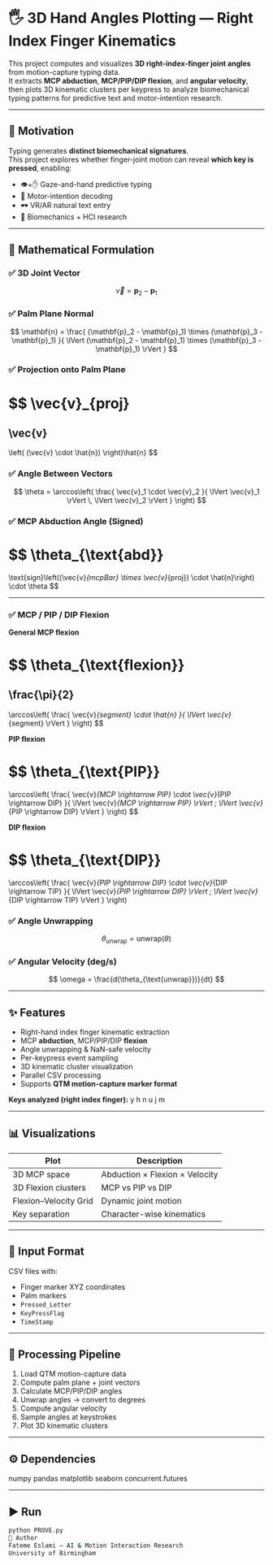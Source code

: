 # 🖐️ 3D Hand Angles Plotting — Right Index Finger Kinematics

This project computes and visualizes **3D right-index-finger joint angles** from motion-capture typing data.  
It extracts **MCP abduction**, **MCP/PIP/DIP flexion**, and **angular velocity**, then plots 3D kinematic clusters per keypress to analyze biomechanical typing patterns for predictive text and motor-intention research.

---

## 🧠 Motivation

Typing generates **distinct biomechanical signatures**.  
This project explores whether finger-joint motion can reveal **which key is pressed**, enabling:

- 👁️+✋ Gaze-and-hand predictive typing  
- 🧠 Motor-intention decoding  
- 🕶️ VR/AR natural text entry  
- 🧵 Biomechanics + HCI research  

---

## 📐 Mathematical Formulation

### ✅ 3D Joint Vector

$$
\vec{v} = \mathbf{p}_2 - \mathbf{p}_1
$$

### ✅ Palm Plane Normal

$$
\mathbf{n} =
\frac{
(\mathbf{p}_2 - \mathbf{p}_1) \times (\mathbf{p}_3 - \mathbf{p}_1)
}{
\lVert (\mathbf{p}_2 - \mathbf{p}_1) \times (\mathbf{p}_3 - \mathbf{p}_1) \rVert
}
$$

### ✅ Projection onto Palm Plane

$$
\vec{v}_{proj}
=
\vec{v}
-
\left( (\vec{v} \cdot \hat{n}) \right)\hat{n}
$$

### ✅ Angle Between Vectors

$$
\theta =
\arccos\left(
\frac{
\vec{v}_1 \cdot \vec{v}_2
}{
\lVert \vec{v}_1 \rVert \, \lVert \vec{v}_2 \rVert
}
\right)
$$

### ✅ MCP Abduction Angle (Signed)

$$
\theta_{\text{abd}}
=
\text{sign}\left((\vec{v}_{mcpBar} \times \vec{v}_{proj}) \cdot \hat{n}\right)
\cdot \theta
$$

---

### ✅ MCP / PIP / DIP Flexion

**General MCP flexion**

$$
\theta_{\text{flexion}}
=
\frac{\pi}{2}
-
\arccos\left(
\frac{
\vec{v}_{segment} \cdot \hat{n}
}{
\lVert \vec{v}_{segment} \rVert
}
\right)
$$

**PIP flexion**

$$
\theta_{\text{PIP}}
=
\arccos\left(
\frac{
\vec{v}_{MCP \rightarrow PIP}
\cdot
\vec{v}_{PIP \rightarrow DIP}
}{
\lVert \vec{v}_{MCP \rightarrow PIP} \rVert
\;
\lVert \vec{v}_{PIP \rightarrow DIP} \rVert
}
\right)
$$

**DIP flexion**

$$
\theta_{\text{DIP}}
=
\arccos\left(
\frac{
\vec{v}_{PIP \rightarrow DIP}
\cdot
\vec{v}_{DIP \rightarrow TIP}
}{
\lVert \vec{v}_{PIP \rightarrow DIP} \rVert
\;
\lVert \vec{v}_{DIP \rightarrow TIP} \rVert
}
\right)

### ✅ Angle Unwrapping

$$
\theta_{\text{unwrap}} = \text{unwrap}(\theta)
$$

### ✅ Angular Velocity (deg/s)

$$
\omega = \frac{d(\theta_{\text{unwrap}})}{dt}
$$

---

## ✨ Features

- Right-hand index finger kinematic extraction  
- MCP **abduction**, MCP/PIP/DIP **flexion**  
- Angle unwrapping & NaN-safe velocity  
- Per-keypress event sampling  
- 3D kinematic cluster visualization  
- Parallel CSV processing  
- Supports **QTM motion-capture marker format**

**Keys analyzed (right index finger):**
y h n u j m

---

## 📊 Visualizations

| Plot | Description |
|------|-------------|
3D MCP space | Abduction × Flexion × Velocity  
3D Flexion clusters | MCP vs PIP vs DIP  
Flexion–Velocity Grid | Dynamic joint motion  
Key separation | Character-wise kinematics  

---

## 📂 Input Format

CSV files with:

- Finger marker XYZ coordinates  
- Palm markers  
- `Pressed_Letter`  
- `KeyPressFlag`  
- `TimeStamp`  

---

## 🧵 Processing Pipeline

1. Load QTM motion-capture data  
2. Compute palm plane + joint vectors  
3. Calculate MCP/PIP/DIP angles  
4. Unwrap angles → convert to degrees  
5. Compute angular velocity  
6. Sample angles at keystrokes  
7. Plot 3D kinematic clusters  

---

## ⚙️ Dependencies

numpy
pandas
matplotlib
seaborn
concurrent.futures

---

## ▶️ Run

```bash
python PROVE.py
📎 Author
Fateme Eslami — AI & Motion Interaction Research
University of Birmingham
